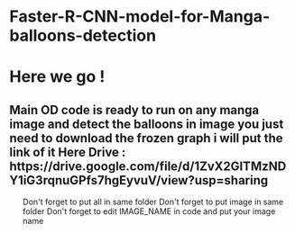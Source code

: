# Faster-R-CNN-model-for-Manga-balloons-detection
# Here we go !
<h2> Main OD code is ready to run on any manga image and detect the balloons in image you just need to download the frozen graph i will put the link of it Here
Drive : https://drive.google.com/file/d/1ZvX2GITMzNDY1iG3rqnuGPfs7hgEyvuV/view?usp=sharing
</h2>
<ul>
  <ls> Don't forget to put all in same folder</ls>
  <ls> Don't forget to put image in same folder</ls>
  <ls> Don't forget to edit IMAGE_NAME in code and put your image name</ls>
</ul>
